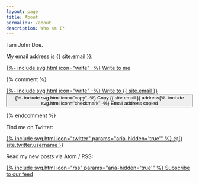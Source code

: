 ```yaml
---
layout: page
title: About
permalink: /about
description: Who am I?
---
```


I am John Doe. 

My email address is {{ site.email }}:

<p class="padded small">
  <a href="mailto:{{ site.email }}?subject=Contact via Blog" class="button dont-shrink">{%- include svg.html icon="write" -%} Write to me</a>
</p>

{% comment %}
<p class="flex-wrapper padded small">
  <a href="mailto:{{ site.email }}?subject=Contact via Blog" class="button dont-shrink">{%- include svg.html icon="write" -%} Write to {{ site.email }}</a>&nbsp;
  <button id="copy-button" class="dont-shrink" onclick="copyToClipboard('{{ site.email }}');"><span id="text-to-copy">{%- include svg.html icon="copy" -%} Copy {{ site.email }} address</span><span id="text-copied" class="hidden">{%- include svg.html icon="checkmark" -%} Email address copied</span></button>
</p>

<script>
  function copyToClipboard(text){
    navigator.clipboard.writeText(text);
    document.getElementById('copy-button').disabled = true;
    document.getElementById('text-to-copy').classList.add("hidden");
    document.getElementById('text-copied').classList.remove("hidden");
  }
</script>
{% endcomment %}

Find me on Twitter:

<p class="padded small">
  <a href="https://twitter.com/{{ site.twitter.username }}" target="_blank" rel="noopener" class="button">
    {% include svg.html icon="twitter" params="aria-hidden='true'" %} @{{ site.twitter.username }}
  </a>
</p>

Read my new posts via Atom / RSS:

<p class="padded small">
  <a href="/feed.xml" class="button">
    {% include svg.html icon="rss" params="aria-hidden='true'" %} Subscribe to our feed
  </a>
</p>